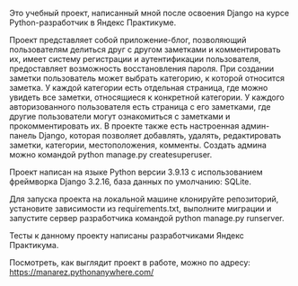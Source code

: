Это учебный проект, написанный мной после освоения Django на курсе 
Python-разработчик в Яндекс Практикуме.

Проект представляет собой приложение-блог, позволяющий пользователям делиться 
друг с другом заметками и комментировать их, имеет систему регистрации и 
аутентификации пользователя, предоставляет возможность восстановления пароля.
При создании заметки пользователь может выбрать категорию, к которой
относится заметка. У каждой категории есть отдельная страница, где можно увидеть
все заметки, относящиеся к конкретной категории.
У каждого авторизованного пользователя есть страница с его заметками, где другие
пользователи могут ознакомиться с заметками и прокомментировать их.
В проекте также есть настроенная админ-панель Django, которая позволяет 
добавлять, удалять, редактировать заметки, категории, местоположения, комменты.
Создать админа можно командой python manage.py createsuperuser.

Проект написан на языке Python версии 3.9.13 c использованием фреймворка 
Django 3.2.16, база данных по умолчанию: SQLite.

Для запуска проекта на локальной машине клонируйте репозиторий, установите 
зависимости из requirements.txt, выполните миграции и запустите сервер 
разработчика командой python manage.py runserver.

Тесты к данному проекту написаны разработчиками Яндекс Практикума.

Посмотреть, как выглядит проект в работе, можно по адресу:
https://manarez.pythonanywhere.com/